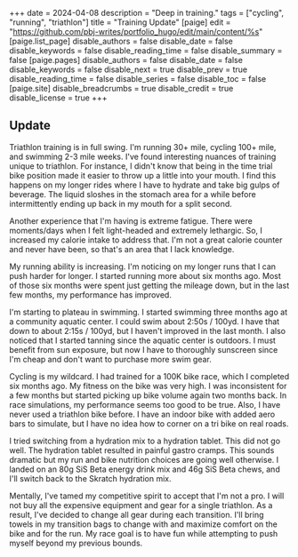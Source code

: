 +++
date = 2024-04-08
description = "Deep in training."
tags = ["cycling", "running", "triathlon"]
title = "Training Update"
[paige]
edit = "https://github.com/pbj-writes/portfolio_hugo/edit/main/content/%s"
[paige.list_page]
disable_authors = false
disable_date = false
disable_keywords = false
disable_reading_time = false
disable_summary = false
[paige.pages]
disable_authors = false
disable_date = false
disable_keywords = false
disable_next = true
disable_prev = true
disable_reading_time = false
disable_series = false
disable_toc = false
[paige.site]
disable_breadcrumbs = true
disable_credit = true
disable_license = true
+++

## Update

Triathlon training is in full swing. I'm running 30+ mile, cycling 100+ mile, and swimming 2-3 mile weeks. I've found interesting nuances of training unique to triathlon. For instance, I didn't know that being in the time trial bike position made it easier to throw up a little into your mouth. I find this happens on my longer rides where I have to hydrate and take big gulps of beverage. The liquid sloshes in the stomach area for a while before intermittently ending up back in my mouth for a split second.

Another experience that I'm having is extreme fatigue. There were moments/days when I felt light-headed and extremely lethargic. So, I increased my calorie intake to address that. I'm not a great calorie counter and never have been, so that's an area that I lack knowledge. 

My running ability is increasing. I'm noticing on my longer runs that I can push harder for longer. I started running more about six months ago. Most of those six months were spent just getting the mileage down, but in the last few months, my performance has improved. 

I'm starting to plateau in swimming. I started swimming three months ago at a community aquatic center. I could swim about 2:50s / 100yd. I have that down to about 2:15s / 100yd, but I haven't improved in the last month. I also noticed that I started tanning since the aquatic center is outdoors. I must benefit from sun exposure, but now I have to thoroughly sunscreen since I'm cheap and don't want to purchase more swim gear. 

Cycling is my wildcard. I had trained for a 100K bike race, which I completed six months ago. My fitness on the bike was very high. I was inconsistent for a few months but started picking up bike volume again two months back. In race simulations, my performance seems too good to be true. Also, I have never used a triathlon bike before. I have an indoor bike with added aero bars to simulate, but I have no idea how to corner on a tri bike on real roads.

I tried switching from a hydration mix to a hydration tablet. This did not go well. The hydration tablet resulted in painful gastro cramps. This sounds dramatic but my run and bike nutrition choices are going well otherwise. I landed on an 80g SiS Beta energy drink mix and 46g SiS Beta chews, and I'll switch back to the Skratch hydration mix. 

Mentally, I've tamed my competitive spirit to accept that I'm not a pro. I will not buy all the expensive equipment and gear for a single triathlon. As a result, I've decided to change all gear during each transition. I'll bring towels in my transition bags to change with and maximize comfort on the bike and for the run. My race goal is to have fun while attempting to push myself beyond my previous bounds. 
